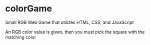 # colorGame
Small RGB Web Game that utilizes HTML, CSS, and JavaScript

An RGB color value is given, then you must pick the square with the matching color
